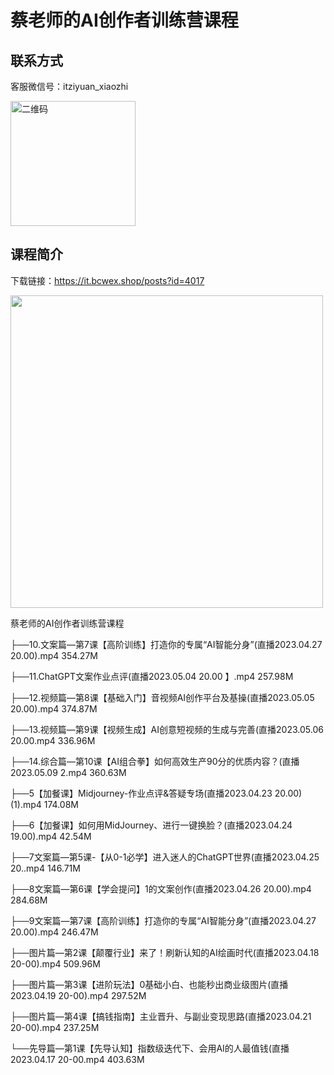 # 蔡老师的AI创作者训练营课程

## 联系方式

客服微信号：itziyuan_xiaozhi

<img src="https://ziyuanyun.oss-cn-guangzhou.aliyuncs.com/common/20240614073449/666b82192834a.jpg" width="200" height="200" alt="二维码">

## 课程简介

下载链接：https://it.bcwex.shop/posts?id=4017

<img src="https://ziyuanyun.oss-cn-guangzhou.aliyuncs.com/yun/20240515185548/664494b402182.jpg" width="500" alt="">

  蔡老师的AI创作者训练营课程



 ├──10.文案篇&#8212;第7课【高阶训练】打造你的专属“AI智能分身”(直播2023.04.27 20.00).mp4 354.27M

 ├──11.ChatGPT文案作业点评(直播2023.05.04 20.00 】.mp4 257.98M

 ├──12.视频篇&#8212;第8课【基础入门】音视频AI创作平台及基操(直播2023.05.05 20.00).mp4 374.87M

 ├──13.视频篇&#8212;第9课【视频生成】AI创意短视频的生成与完善(直播2023.05.06 20.00.mp4 336.96M

 ├──14.综合篇&#8212;第10课【AI组合拳】如何高效生产90分的优质内容？(直播2023.05.09 2.mp4 360.63M

 ├──5【加餐课】Midjourney-作业点评&amp;答疑专场(直播2023.04.23 20.00) (1).mp4 174.08M

 ├──6【加餐课】如何用MidJourney、进行一键换脸？(直播2023.04.24 19.00).mp4 42.54M

 ├──7文案篇&#8212;第5课-【从0-1必学】进入迷人的ChatGPT世界(直播2023.04.25 20..mp4 146.71M

 ├──8文案篇&#8212;第6课【学会提问】1的文案创作(直播2023.04.26 20.00).mp4 284.68M

 ├──9文案篇&#8212;第7课【高阶训练】打造你的专属“AI智能分身”(直播2023.04.27 20.00).mp4 246.47M

 ├──图片篇&#8212;第2课【颠覆行业】来了！刷新认知的AI绘画时代(直播2023.04.18 20-00).mp4 509.96M

 ├──图片篇&#8212;第3课【进阶玩法】0基础小白、也能秒出商业级图片(直播2023.04.19 20-00).mp4 297.52M

 ├──图片篇&#8212;第4课【搞钱指南】主业晋升、与副业变现思路(直播2023.04.21 20-00).mp4 237.25M

 └──先导篇&#8212;第1课【先导认知】指数级迭代下、会用AI的人最值钱(直播2023.04.17 20-00.mp4 403.63M

  